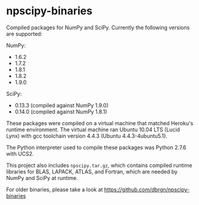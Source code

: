 npscipy-binaries
================

Compiled packages for NumPy and SciPy. Currently the following versions are
supported:

NumPy:
  * 1.6.2
  * 1.7.2
  * 1.8.1
  * 1.8.2
  * 1.9.0

SciPy:
  * 0.13.3 (compiled against NumPy 1.9.0)
  * 0.14.0 (compiled against NumPy 1.8.1)

These packages were compiled on a virtual machine that matched Heroku's
runtime environment. The virtual machine ran Ubuntu 10.04 LTS (Lucid Lynx)
with gcc toolchain version 4.4.3 (Ubuntu 4.4.3-4ubuntu5.1).

The Python interpreter used to compile these packages was Python 2.7.6 with
UCS2.

This project also includes `npscipy.tar.gz`, which contains compiled runtime
libraries for BLAS, LAPACK, ATLAS, and Fortran, which are needed by NumPy and
SciPy at runtime.

For older binaries, please take a look at
https://github.com/dbrgn/npscipy-binaries
